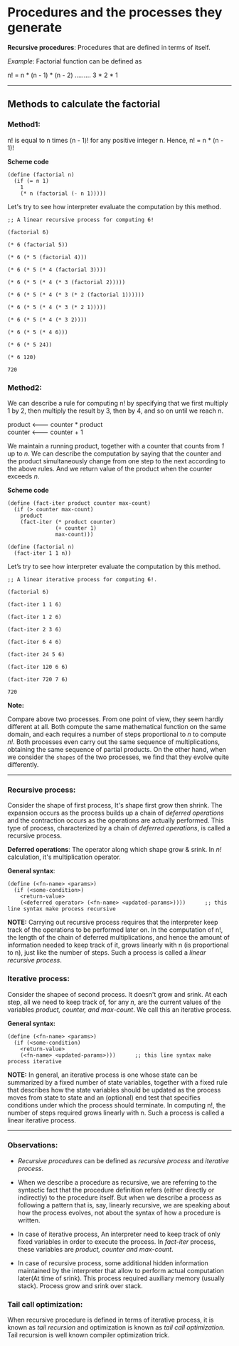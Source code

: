 # Procedures and the processes they generate

**Recursive procedures**: Procedures that are defined in terms of itself.

*Example*: Factorial function can be defined as

n! = n * (n - 1) * (n - 2) ......... 3 * 2 * 1

---
## Methods to calculate the factorial

### Method1: 
n! is equal to n times (n - 1)! for any positive integer n. Hence, n! = n * (n - 1)!

**Scheme code**

```
(define (factorial n)
  (if (= n 1)
    1
    (* n (factorial (- n 1)))))
```

Let's try to see how interpreter evaluate the computation by this method. 

```
;; A linear recursive process for computing 6!

(factorial 6)

(* 6 (factorial 5))

(* 6 (* 5 (factorial 4)))

(* 6 (* 5 (* 4 (factorial 3))))

(* 6 (* 5 (* 4 (* 3 (factorial 2)))))

(* 6 (* 5 (* 4 (* 3 (* 2 (factorial 1))))))

(* 6 (* 5 (* 4 (* 3 (* 2 1)))))

(* 6 (* 5 (* 4 (* 3 2))))

(* 6 (* 5 (* 4 6)))

(* 6 (* 5 24))

(* 6 120)

720
```

### Method2:

We can describe a rule for computing n! by specifying that we first multiply 1 by 2, then multiply the result by 3, then by 4, and so on until we reach n. 

product <--- counter \* product \
counter <--- counter + 1

We maintain a running product, together with a counter that counts from *1* up to *n*. We can describe the computation by saying that the counter and the product simultaneously change from one step to the next according to the above rules. And we return value of the product when the counter exceeds *n*.

**Scheme code**
```
(define (fact-iter product counter max-count)
  (if (> counter max-count)
    product
    (fact-iter (* product counter)
               (+ counter 1)
               max-count)))

(define (factorial n)
  (fact-iter 1 1 n))
```

Let’s try to see how interpreter evaluate the computation by this method.

```
;; A linear iterative process for computing 6!.

(factorial 6)

(fact-iter 1 1 6)

(fact-iter 1 2 6)

(fact-iter 2 3 6)

(fact-iter 6 4 6)

(fact-iter 24 5 6)

(fact-iter 120 6 6)

(fact-iter 720 7 6)

720
```

**Note:**

Compare above two processes. From one point of view, they seem hardly different at all. Both compute the same mathematical function on the same domain, and each requires a number of steps proportional to *n* to compute *n!*. Both processes even carry out the same sequence of multiplications, obtaining the same sequence of partial products. On the other hand, when we consider the `shapes` of the two processes, we find that they evolve quite differently.

---

### Recursive process:

Consider the shape of first process, It's shape first grow then shrink. The expansion occurs as the process builds up a chain of *deferred operations* and the contraction occurs as the operations are actually performed. This type of process, characterized by a chain of *deferred operations*, is called a recursive process.

**Deferred operations**: The operator along which shape grow & srink. In *n!* calculation, it's multiplication operator.

**General syntax**:
```
(define (<fn-name> <params>)
  (if (<some-condition>)
    <return-value>
    (<deferred operator> (<fn-name> <updated-params>))))      ;; this line syntax make process recursive
```

**NOTE:** Carrying out recursive process requires that the interpreter keep track of the operations to be performed later on. In the computation of n!, the length of the chain of deferred multiplications, and hence the amount of information needed to keep track of it, grows linearly with n (is proportional to n), just like the number of steps. Such a process is called a *linear recursive process*.

### Iterative process:

Consider the shapee of second process. It doesn't grow and srink. At each step, all we need to keep track of, for any *n*, are the current values of the variables *product, counter, and max-count*. We call this an iterative process.

**General syntax:**
```
(define (<fn-name> <params>)
  (if (<some-condition)
    <return-value>
    (<fn-name> <updated-params>)))      ;; this line syntax make process iterative
```

**NOTE:**  In general, an iterative process is one whose state can be summarized by a fixed number of state variables, together with a fixed rule that describes how the state variables should be updated as the process moves from state to state and an (optional) end test that specifies conditions under which the process should terminate. In computing n!, the number of steps required grows linearly with n. Such a process is called a linear iterative process.

---

### Observations:
- *Recursive procedures* can be defined as *recursive process* and *iterative process*.

- When we describe a procedure as recursive, we are referring to the syntactic fact that the procedure definition refers (either directly or indirectly) to the procedure itself. But when we describe a process as following a pattern that is, say, linearly recursive, we are speaking about how the process evolves, not about the syntax of how a procedure is written.

- In case of iterative process,  An interpreter need to keep track of only fixed variables in order to execute the process. In *fact-iter* process, these variables are *product, counter and max-count*.

- In case of recursive process, some additional hidden information maintained by the interpreter that allow to perform actual computation later(At time of srink). This process required auxiliary memory (usually stack). Process grow and srink over stack.

### Tail call optimization:

When recursive procedure is defined in terms of iterative process, it is known as *tail recursion* and optimization is known as *tail call optimization*. Tail recursion is well known compiler optimization trick.
